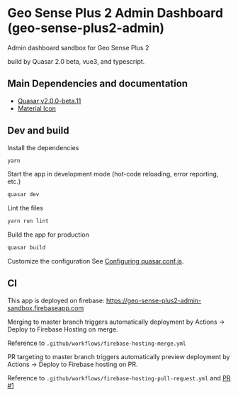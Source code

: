 # Geo Sense Plus 2 Admin Dashboard (geo-sense-plus2-admin)

Admin dashboard sandbox for Geo Sense Plus 2 

build by Quasar 2.0 beta, vue3, and typescript.

## Main Dependencies and documentation
+ [Quasar v2.0.0-beta.11](https://next.quasar.dev/)
+ [Material Icon](https://fonts.google.com/icons?selected=Material+Icons&icon.query=public)

## Dev and build

Install the dependencies
```bash
yarn
```

Start the app in development mode (hot-code reloading, error reporting, etc.)
```bash
quasar dev
```

Lint the files
```bash
yarn run lint
```

Build the app for production
```bash
quasar build
```

Customize the configuration
See [Configuring quasar.conf.js](https://v2.quasar.dev/quasar-cli/quasar-conf-js).

## CI
This app is deployed on firebase: 
https://geo-sense-plus2-admin-sandbox.firebaseapp.com

Merging to master branch triggers automatically deployment by 
Actions -> Deploy to Firebase Hosting on merge.

Reference to `.github/workflows/firebase-hosting-merge.yml`

PR targeting to master branch triggers automatically preview deployment by 
Actions -> Deploy to Firebase hosting on PR.

Reference to `.github/workflows/firebase-hosting-pull-request.yml` and 
[PR #1](https://github.com/RedwoodTEQ/geo-sense-plus2-admin/pull/1)
